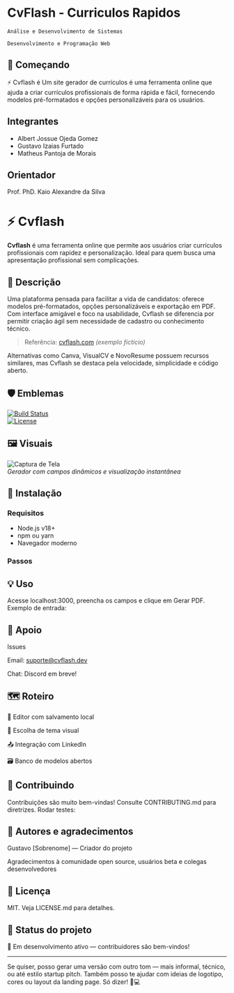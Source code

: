 # CvFlash - Curriculos Rapidos

`Análise e Desenvolvimento de Sistemas`

`Desenvolvimento e Programação Web`

## 🚀 Começando 

⚡️ Cvflash é Um site gerador de currículos é uma ferramenta online que ajuda a criar currículos profissionais de forma rápida e fácil, fornecendo modelos pré-formatados e opções personalizáveis para os usuários. 

## Integrantes

* Albert Jossue Ojeda Gomez
* Gustavo Izaias Furtado 
* Matheus Pantoja de Morais

## Orientador

Prof. PhD. Kaio Alexandre da Silva

# ⚡ Cvflash

**Cvflash** é uma ferramenta online que permite aos usuários criar currículos profissionais com rapidez e personalização. Ideal para quem busca uma apresentação profissional sem complicações.

## 📖 Descrição

Uma plataforma pensada para facilitar a vida de candidatos: oferece modelos pré-formatados, opções personalizáveis e exportação em PDF. Com interface amigável e foco na usabilidade, Cvflash se diferencia por permitir criação ágil sem necessidade de cadastro ou conhecimento técnico.

> Referência: [cvflash.com](https://cvflash.com) _(exemplo fictício)_

Alternativas como Canva, VisualCV e NovoResume possuem recursos similares, mas Cvflash se destaca pela velocidade, simplicidade e código aberto.

## 🛡️ Emblemas

[![Build Status](https://img.shields.io/badge/build-passing-brightgreen)](https://shields.io)  
[![License](https://img.shields.io/badge/license-MIT-blue.svg)](LICENSE.md)

## 🖼️ Visuais

![Captura de Tela](docs/screenshot.png)  
_Gerador com campos dinâmicos e visualização instantânea_

## 🧰 Instalação

### Requisitos

- Node.js v18+
- npm ou yarn
- Navegador moderno

### Passos



## 💡 Uso
Acesse localhost:3000, preencha os campos e clique em Gerar PDF. Exemplo de entrada:

## 💬 Apoio
Issues

Email: suporte@cvflash.dev

Chat: Discord em breve!

## 🗺️ Roteiro

🔧 Editor com salvamento local

🎨 Escolha de tema visual

📤 Integração com LinkedIn

🗃️ Banco de modelos abertos

## 🤝 Contribuindo
Contribuições são muito bem-vindas! Consulte CONTRIBUTING.md para diretrizes. Rodar testes:

## 👥 Autores e agradecimentos
Gustavo [Sobrenome] — Criador do projeto

Agradecimentos à comunidade open source, usuários beta e colegas desenvolvedores 

## 📃 Licença
MIT. Veja LICENSE.md para detalhes.

## 📌 Status do projeto
🚧 Em desenvolvimento ativo — contribuidores são bem-vindos!


---

Se quiser, posso gerar uma versão com outro tom — mais informal, técnico, ou até estilo startup pitch. Também posso te ajudar com ideias de logotipo, cores ou layout da landing page. Só dizer! 🎯💻
